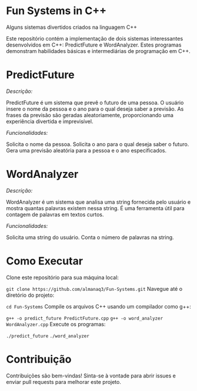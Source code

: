 # Fun Systems in C++
 Alguns sistemas divertidos criados na linguagem C++

Este repositório contém a implementação de dois sistemas interessantes desenvolvidos em C++: PredictFuture e WordAnalyzer. Estes programas demonstram habilidades básicas e intermediárias de programação em C++.

# PredictFuture

*Descrição:*

PredictFuture é um sistema que prevê o futuro de uma pessoa. O usuário insere o nome da pessoa e o ano para o qual deseja saber a previsão. As frases da previsão são geradas aleatoriamente, proporcionando uma experiência divertida e imprevisível.

*Funcionalidades:*

Solicita o nome da pessoa.
Solicita o ano para o qual deseja saber o futuro.
Gera uma previsão aleatória para a pessoa e o ano especificados.

# WordAnalyzer
*Descrição:*

WordAnalyzer é um sistema que analisa uma string fornecida pelo usuário e mostra quantas palavras existem nessa string. É uma ferramenta útil para contagem de palavras em textos curtos.

*Funcionalidades:*

Solicita uma string do usuário.
Conta o número de palavras na string.

# Como Executar
Clone este repositório para sua máquina local:

`git clone https://github.com/almanaq3/Fun-Systems.git`
Navegue até o diretório do projeto:

`cd Fun-Systems`
Compile os arquivos C++ usando um compilador como g++:

`g++ -o predict_future PredictFuture.cpp`
`g++ -o word_analyzer WordAnalyzer.cpp`
Execute os programas:

`./predict_future`
`./word_analyzer`

# Contribuição
Contribuições são bem-vindas! Sinta-se à vontade para abrir issues e enviar pull requests para melhorar este projeto.
